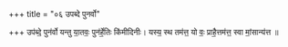 +++
title = "०६ उपब्दे पुनर्वो"

+++
उप॑ब्दे॒ पुन॑र्वो यन्तु या॒तवः॒ पुन॑र्हे॒तिः कि॑मीदिनीः। यस्य॒ स्थ तम॑त्त॒ यो वः॒ प्राहै॒त्तम॑त्त॒ स्वा मां॒सान्य॑त्त ॥